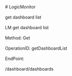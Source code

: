 <br>#     LogicMonitor</br>
<br>get dashboard list</br>
<br>LM get dashboard list</br>
<br>Method: Get</br>
<br>OperationID: getDashboardList</br>
<br>EndPoint:</br>
<br>/dashboard/dashboards</br>
